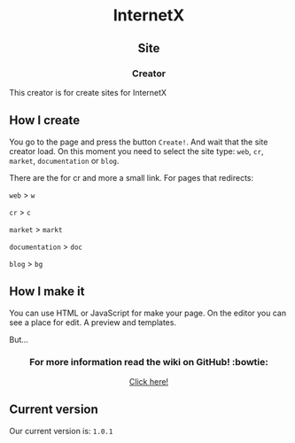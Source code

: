 <div class="ixsc" align="center">
<h1>InternetX</h1>
<h2>Site</h2>
<h3>Creator</h3>
</div>

This creator is for create sites for InternetX

## How I create

You go to the page and press the button `Create!`. And wait that the site creator load. On this moment you need to select the site type: `web`, `cr`, `market`, `documentation` or `blog`.

There are the for cr and more a small link. For pages that redirects:

`web` > `w`

`cr` > `c`

`market` > `markt`

`documentation` > `doc`

`blog` > `bg`

## How I make it

You can use HTML or JavaScript for make your page. On the editor you can see a place for edit. A preview and templates.

But...

<div class="but_down" align="center">
<h3>For more information read the wiki on GitHub! :bowtie:</h3>
<a href="https://github.com/InternetX-browser/ix-sitec/wiki">Click here!</a>
</div>

## Current version

Our current version is: `1.0.1`
